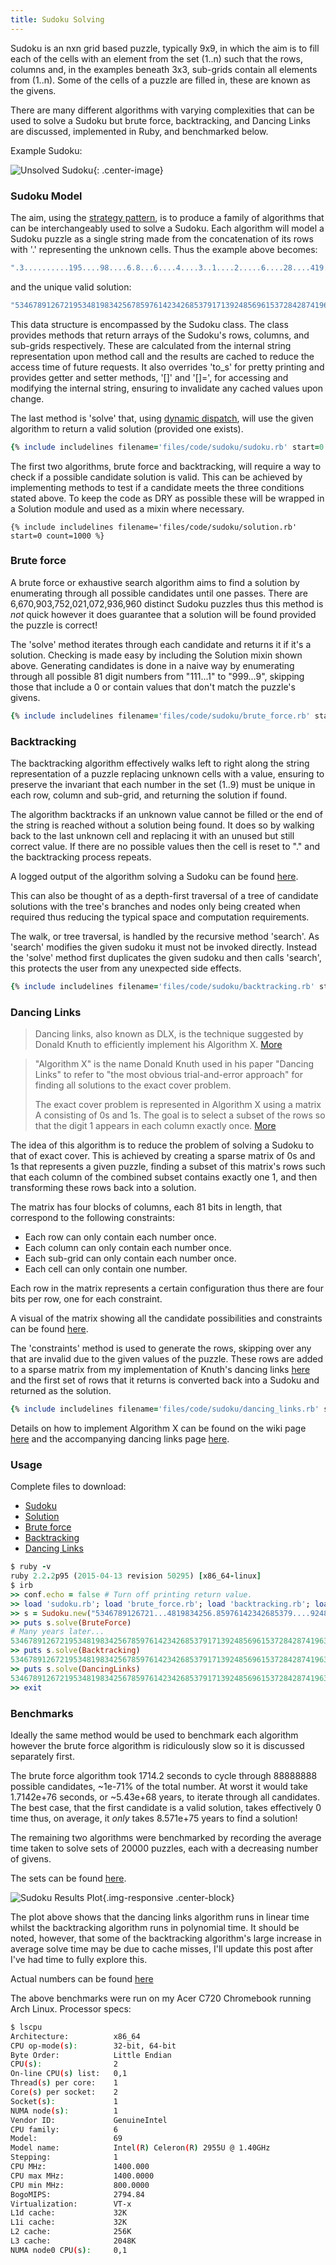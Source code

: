 ```yaml
---
title: Sudoku Solving
---
```


Sudoku is an nxn grid based puzzle, typically 9x9, in which the aim is to fill
each of the cells with an element from the set (1..n) such that the rows,
columns and, in the examples beneath 3x3, sub-grids contain all elements from
(1..n).  Some of the cells of a puzzle are filled in, these are known as the
givens.

There are many different algorithms with varying complexities that can be used
to solve a Sudoku but brute force, backtracking, and Dancing Links are
discussed, implemented in Ruby, and benchmarked below.

Example Sudoku:

![](/images/unsolved-sudoku.png "Unsolved Sudoku"){: .center-image}

### Sudoku Model

The aim, using the [strategy
pattern](https://en.wikipedia.org/wiki/Strategy_pattern), is to produce a
family of algorithms that can be interchangeably used to solve a Sudoku.  Each
algorithm will model a Sudoku puzzle as a single string made from the
concatenation of its rows with '.' representing the unknown cells.  Thus the
example above becomes:

```ruby
".3..........195....98....6.8...6....4....3..1....2.....6....28....419..5.......7."
```

and the unique valid solution:

```ruby
"534678912672195348198342567859761423426853791713924856961537284287419635345286179"
```

This data structure is encompassed by the Sudoku class.  The class provides
methods that return arrays of the Sudoku's rows, columns, and sub-grids
respectively.  These are calculated from the internal string representation
upon method call and the results are cached to reduce the access time of future
requests.  It also overrides 'to_s' for pretty printing and provides getter and
setter methods, '[]' and '[]=', for accessing and modifying the internal
string, ensuring to invalidate any cached values upon change.

The last method is 'solve' that, using [dynamic
dispatch](https://en.wikipedia.org/wiki/Dynamic_dispatch), will use the given
algorithm to return a valid solution (provided one exists).

```ruby
{% include includelines filename='files/code/sudoku/sudoku.rb' start=0 count=1000 %}
```

The first two algorithms, brute force and backtracking, will require a way
to check if a possible candidate solution is valid.  This can be achieved by
implementing methods to test if a candidate meets the three conditions stated
above.  To keep the code as DRY as possible these will be wrapped in a Solution
module and used as a mixin where necessary.

```
{% include includelines filename='files/code/sudoku/solution.rb' start=0 count=1000 %}
```

### Brute force

A brute force or exhaustive search algorithm aims to find a solution by
enumerating through all possible candidates until one passes.  There are
6,670,903,752,021,072,936,960 distinct Sudoku puzzles thus this method is _not_
quick however it does guarantee that a solution will be found provided
the puzzle is correct!

The 'solve' method iterates through each candidate and returns it if it's a
solution.  Checking is made easy by including the Solution mixin shown above.
Generating candidates is done in a naive way by enumerating through all
possible 81 digit numbers from "111...1" to "999...9", skipping those that
include a 0 or contain values that don't match the puzzle's givens.

```ruby
{% include includelines filename='files/code/sudoku/brute_force.rb' start=0 count=1000 %}
```

### Backtracking

The backtracking algorithm effectively walks left to right along the string
representation of a puzzle replacing unknown cells with a value, ensuring to
preserve the invariant that each number in the set (1..9) must be unique in
each row, column and sub-grid, and returning the solution if found.

The algorithm backtracks if an unknown value cannot be filled or the end of the
string is reached without a solution being found.  It does so by walking back
to the last unknown cell and replacing it with an unused but still correct
value.  If there are no possible values then the cell is reset to "." and the
backtracking process repeats.

A logged output of the algorithm solving a Sudoku can be found
[here](/files/code/backtracking_example.txt).

This can also be thought of as a depth-first traversal of a tree of
candidate solutions with the tree's branches and nodes only being created when
required thus reducing the typical space and computation requirements.

The walk, or tree traversal, is handled by the recursive method 'search'.  As
'search' modifies the given sudoku it must not be invoked directly.  Instead the
'solve' method first duplicates the given sudoku and then calls 'search',
this protects the user from any unexpected side effects.

```ruby
{% include includelines filename='files/code/sudoku/backtracking.rb' start=0 count=1000 %}
```

### Dancing Links

> Dancing links, also known as DLX, is the technique suggested by Donald Knuth to
> efficiently implement his Algorithm X.
> [More](https://en.wikipedia.org/wiki/Dancing_Links)

> "Algorithm X" is the name Donald Knuth used in his paper "Dancing Links" to
> refer to "the most obvious trial-and-error approach" for finding all solutions
> to the exact cover problem.
>
> The exact cover problem is represented in Algorithm X using a matrix A
> consisting of 0s and 1s. The goal is to select a subset of the rows so that
> the digit 1 appears in each column exactly once.
> [More](https://en.wikipedia.org/wiki/Knuth%27s_Algorithm_X)

The idea of this algorithm is to reduce the problem of solving a Sudoku to that
of exact cover.  This is achieved by creating a sparse matrix of 0s and 1s that
represents a given puzzle, finding a subset of this matrix's rows such that
each column of the combined subset contains exactly one 1, and then
transforming these rows back into a solution.

The matrix has four blocks of columns, each 81 bits in length, that correspond
to the following constraints:

- Each row can only contain each number once.
- Each column can only contain each number once.
- Each sub-grid can only contain each number once.
- Each cell can only contain one number.

Each row in the matrix represents a certain configuration thus there are four
bits per row, one for each constraint.

A visual of the matrix showing all the candidate possibilities and constraints
can be found
[here](http://www.stolaf.edu/people/hansonr/sudoku/exactcovermatrix.htm).

The 'constraints' method is used to generate the rows, skipping over any that
are invalid due to the given values of the puzzle.  These rows are added to a
sparse matrix from my implementation of Knuth's dancing links
[here](https://github.com/samgd/dlx) and the first set of rows that it returns
is converted back into a Sudoku and returned as the solution.

```ruby
{% include includelines filename='files/code/sudoku/dancing_links.rb' start=0 count=1000 %}
```

Details on how to implement Algorithm X can be found on the wiki page
[here](https://en.wikipedia.org/wiki/Knuth's_Algorithm_X) and the
accompanying dancing links page
[here](https://en.wikipedia.org/wiki/Dancing_Links).

### Usage

Complete files to download:

- [Sudoku](/files/code/sudoku/sudoku.rb)
- [Solution](/files/code/sudoku/solution.rb)
- [Brute force](/files/code/sudoku/brute_force.rb)
- [Backtracking](/files/code/sudoku/backtracking.rb)
- [Dancing Links](/files/code/sudoku/dancing_links.rb)

```ruby
$ ruby -v
ruby 2.2.2p95 (2015-04-13 revision 50295) [x86_64-linux]
$ irb
>> conf.echo = false # Turn off printing return value.
>> load 'sudoku.rb'; load 'brute_force.rb'; load 'backtracking.rb'; load 'dancing_links.rb'
>> s = Sudoku.new("5346789126721...4819834256.85976142342685379....9248569615372842.7419635345286..9")
>> puts s.solve(BruteForce)
# Many years later...
534678912672195348198342567859761423426853791713924856961537284287419635345286179
>> puts s.solve(Backtracking)
534678912672195348198342567859761423426853791713924856961537284287419635345286179
>> puts s.solve(DancingLinks)
534678912672195348198342567859761423426853791713924856961537284287419635345286179
>> exit
```

### Benchmarks

Ideally the same method would be used to benchmark each algorithm however the
brute force algorithm is ridiculously slow so it is discussed separately first.

The brute force algorithm took 1714.2 seconds to cycle through 88888888
possible candidates, ~1e-71% of the total number.  At worst it would take
1.7142e+76 seconds, or ~5.43e+68 years, to iterate through all candidates.  The
best case, that the first candidate is a valid solution, takes effectively 0
time thus, on average, it _only_ takes 8.571e+75 years to find a solution!

The remaining two algorithms were benchmarked by recording the average time
taken to solve sets of 20000 puzzles, each with a decreasing number of givens.

The sets can be found
[here](https://github.com/samgd/samgd.github.io/tree/master/files/code/sudoku/tests).

![](/images/sudoku_results_plot.png "Sudoku Results Plot"){.img-responsive .center-block}

The plot above shows that the dancing links algorithm runs in linear time
whilst the backtracking algorithm runs in polynomial time.  It should be noted,
however, that some of the backtracking algorithm's large increase in average
solve time may be due to cache misses, I'll update this post after I've had time
to fully explore this.

Actual numbers can be found [here](/files/code/sudoku/results.txt)

The above benchmarks were run on my Acer C720
Chromebook running Arch Linux.  Processor specs:

```bash
$ lscpu
Architecture:          x86_64
CPU op-mode(s):        32-bit, 64-bit
Byte Order:            Little Endian
CPU(s):                2
On-line CPU(s) list:   0,1
Thread(s) per core:    1
Core(s) per socket:    2
Socket(s):             1
NUMA node(s):          1
Vendor ID:             GenuineIntel
CPU family:            6
Model:                 69
Model name:            Intel(R) Celeron(R) 2955U @ 1.40GHz
Stepping:              1
CPU MHz:               1400.000
CPU max MHz:           1400.0000
CPU min MHz:           800.0000
BogoMIPS:              2794.84
Virtualization:        VT-x
L1d cache:             32K
L1i cache:             32K
L2 cache:              256K
L3 cache:              2048K
NUMA node0 CPU(s):     0,1
```

